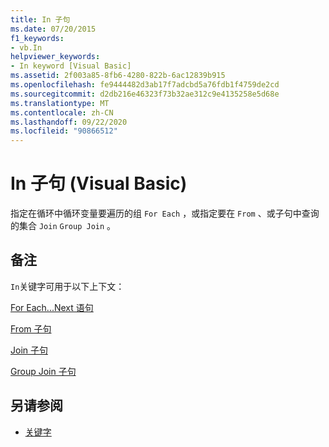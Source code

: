 ```yaml
---
title: In 子句
ms.date: 07/20/2015
f1_keywords:
- vb.In
helpviewer_keywords:
- In keyword [Visual Basic]
ms.assetid: 2f003a85-8fb6-4280-822b-6ac12839b915
ms.openlocfilehash: fe9444482d3ab17f7adcbd5a76fdb1f4759de2cd
ms.sourcegitcommit: d2db216e46323f73b32ae312c9e4135258e5d68e
ms.translationtype: MT
ms.contentlocale: zh-CN
ms.lasthandoff: 09/22/2020
ms.locfileid: "90866512"
---
```

# <a name="in-clause-visual-basic"></a>In 子句 (Visual Basic)

指定在循环中循环变量要遍历的组 `For Each` ，或指定要在 `From` 、或子句中查询的集合 `Join` `Group Join` 。  
  
## <a name="remarks"></a>备注  

 `In`关键字可用于以下上下文：  
  
 [For Each...Next 语句](for-each-next-statement.md)  
  
 [From 子句](../queries/from-clause.md)  
  
 [Join 子句](../queries/join-clause.md)  
  
 [Group Join 子句](../queries/group-join-clause.md)  
  
## <a name="see-also"></a>另请参阅

- [关键字](../keywords/index.md)
